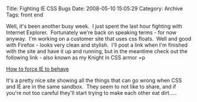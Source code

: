 Title: Fighting IE CSS Bugs
Date: 2008-05-10 15:05:29
Category:  Archive
Tags: front end

Well, it's been another busy week.  I just spent the last hour fighting with Internet Explorer.  Fortunately we're back 
on speaking terms - for now anyway.  I'm working on a customer site that uses css floats.  Well and good with Firefox - 
looks very clean and stylish.  I'll post a link when I'm finished with the site and have it up and running, but in the 
meantime check out the following link - also known as my Knight in CSS armor =p

[How to force IE to behave](http://www.positioniseverything.net/explorer.html) 

It's a pretty nice site showing all the things that can go wrong when CSS and IE are in the same sandbox.  They seem to 
not like to share, and if you're not too careful they'll start trying to make each other eat dirt.....